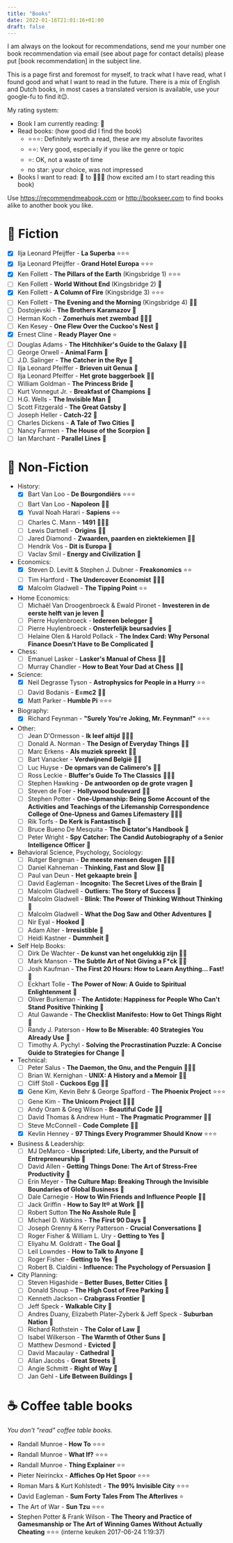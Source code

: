 ```yaml
---
title: "Books"
date: 2022-01-16T21:01:16+01:00
draft: false
---
```


I am always on the lookout for recommendations, send me your number one book recommendation via email (see about page for contact details) please put [book recommendation] in the subject line.

This is a page first and foremost for myself, to track what I have read, what I found good and what I want to read in the future. There is a mix of English and Dutch books, in most cases a translated version is available, use your google-fu to find it😉.

My rating system:

- Book I am currently reading: 🦉
- Read books: (how good did I find the book)
  - ⭐⭐⭐: Definitely worth a read, these are my absolute favorites
  - ⭐⭐: Very good, especially if you like the genre or topic
  - ⭐: OK, not a waste of time
  - no star: your choice, was not impressed
- Books I want to read: 📖 to 📖📖📖 (how excited am I to start reading this book)

Use https://recommendmeabook.com or http://bookseer.com to find books alike to another book you like.

# 🐉 Fiction

- [x] Ilja Leonard Pfeijffer - **La Superba** ⭐⭐⭐
- [x] Ilja Leonard Pfeijffer - **Grand Hotel Europa** ⭐⭐⭐
- [x] Ken Follett - **The Pillars of the Earth** (Kingsbridge 1) ⭐⭐⭐
- [ ] Ken Follett - **World Without End** (Kingsbridge 2) 🦉
- [x] Ken Follett - **A Column of Fire** (Kingsbridge 3) ⭐⭐⭐
- [ ] Ken Follett - **The Evening and the Morning** (Kingsbridge 4) 📖📖
- [ ] Dostojevski - **The Brothers Karamazov** 📖
- [ ] Herman Koch - **Zomerhuis met zwembad** 📖📖📖
- [ ] Ken Kesey - **One Flew Over the Cuckoo's Nest** 📖
- [x] Ernest Cline - **Ready Player One** ⭐
- [ ] Douglas Adams - **The Hitchhiker's Guide to the Galaxy** 📖📖
- [ ] George Orwell - **Animal Farm** 📖
- [ ] J.D. Salinger - **The Catcher in the Rye** 📖
- [ ] Ilja Leonard Pfeiffer - **Brieven uit Genua** 🦉
- [ ] Ilja Leonard Pfeiffer - **Het grote baggerboek** 📖📖
- [ ] William Goldman - **The Princess Bride** 📖
- [ ] Kurt Vonnegut Jr. - **Breakfast of Champions** 📖
- [ ] H.G. Wells - **The Invisible Man** 📖
- [ ] Scott Fitzgerald - **The Great Gatsby** 📖
- [ ] Joseph Heller - **Catch-22** 📖
- [ ] Charles Dickens - **A Tale of Two Cities** 📖
- [ ] Nancy Farmen - **The House of the Scorpion** 📖
- [ ] Ian Marchant - **Parallel Lines** 📖

# 📜 Non-Fiction

- History:
  - [x] Bart Van Loo - **De Bourgondiërs** ⭐⭐⭐
  - [ ] Bart Van Loo - **Napoleon** 📖📖
  - [x] Yuval Noah Harari - **Sapiens** ⭐⭐
  - [ ] Charles C. Mann - **1491** 📖📖📖
  - [ ] Lewis Dartnell - **Origins** 📖📖
  - [ ] Jared Diamond - **Zwaarden, paarden en ziektekiemen** 📖📖
  - [ ] Hendrik Vos - **Dit is Europa** 📖
  - [ ] Vaclav Smil - **Energy and Civilization** 📖
- Economics:
  - [x] Steven D. Levitt & Stephen J. Dubner - **Freakonomics** ⭐⭐
  - [ ] Tim Hartford - **The Undercover Economist** 📖📖📖
  - [x] Malcolm Gladwell - **The Tipping Point** ⭐⭐
- Home Economics:
  - [ ] Michaël Van Droogenbroeck & Ewald Pironet - **Investeren in de eerste helft van je leven** 📖
  - [ ] Pierre Huylenbroeck - **Iedereen belegger** 📖
  - [ ] Pierre Huylenbroeck - **Onsterfelijk beursadvies** 📖
  - [ ] Helaine Olen & Harold Pollack - **The Index Card: Why Personal Finance Doesn’t Have to Be Complicated** 📖
- Chess:
  - [ ] Emanuel Lasker - **Lasker's Manual of Chess** 📖📖
  - [ ] Murray Chandler - **How to Beat Your Dad at Chess** 📖📖
- Science:
  - [x] Neil Degrasse Tyson - **Astrophysics for People in a Hurry** ⭐⭐
  - [ ] David Bodanis - **E=mc2** 📖📖
  - [x] Matt Parker - **Humble Pi** ⭐⭐⭐
- Biography:
  - [x] Richard Feynman - **"Surely You're Joking, Mr. Feynman!"** ⭐⭐⭐
- Other:
  - [ ] Jean D'Ormesson - **Ik leef altijd** 📖📖📖
  - [ ] Donald A. Norman - **The Design of Everyday Things** 📖📖
  - [ ] Marc Erkens - **Als muziek spreekt** 📖📖
  - [ ] Bart Vanacker - **Verdwijnend België** 📖📖
  - [ ] Luc Huyse - **De opmars van de Calimero's** 📖📖
  - [ ] Ross Leckie - **Bluffer's Guide To The Classics** 📖📖📖
  - [ ] Stephen Hawking - **De antwoorden op de grote vragen** 📖
  - [ ] Steven de Foer - **Hollywood boulevard** 📖📖
  - [ ] Stephen Potter - **One-Upmanship: Being Some Account of the Activities and Teachings of the Lifemanship Correspondence College of One-Upness and Games Lifemastery** 📖📖📖
  - [ ] Rik Torfs - **De Kerk is Fantastisch** 📖
  - [ ] Bruce Bueno De Mesquita - **The Dictator's Handbook** 📖
  - [ ] Peter Wright - **Spy Catcher: The Candid Autobiography of a Senior Intelligence Officer** 📖
- Behavioral Science, Psychology, Sociology:
  - [ ] Rutger Bergman - **De meeste mensen deugen** 📖📖📖
  - [ ] Daniel Kahneman - **Thinking, Fast and Slow** 📖📖
  - [ ] Paul van Deun - **Het gekaapte brein** 📖
  - [ ] David Eagleman - **Incognito: The Secret Lives of the Brain** 📖
  - [ ] Malcolm Gladwell - **Outliers: The Story of Success** 📖
  - [ ] Malcolm Gladwell - **Blink: The Power of Thinking Without Thinking** 📖
  - [ ] Malcolm Gladwell - **What the Dog Saw and Other Adventures** 📖
  - [ ] Nir Eyal - **Hooked** 📖
  - [ ] Adam Alter - **Irresistible** 📖
  - [ ] Heidi Kastner - **Dummheit** 📖
- Self Help Books:
  - [ ] Dirk De Wachter - **De kunst van het ongelukkig zijn** 📖📖
  - [ ] Mark Manson - **The Subtle Art of Not Giving a F\*ck** 📖📖
  - [ ] Josh Kaufman - **The First 20 Hours: How to Learn Anything... Fast!** 📖
  - [ ] Eckhart Tolle - **The Power of Now: A Guide to Spiritual Enlightenment** 📖
  - [ ] Oliver Burkeman - **The Antidote: Happiness for People Who Can't Stand Positive Thinking** 📖
  - [ ] Atul Gawande - **The Checklist Manifesto: How to Get Things Right** 📖
  - [ ] Randy J. Paterson - **How to Be Miserable: 40 Strategies You Already Use** 📖
  - [ ] Timothy A. Pychyl - **Solving the Procrastination Puzzle: A Concise Guide to Strategies for Change** 📖
- Technical:
  - [ ] Peter Salus - **The Daemon, the Gnu, and the Penguin** 📖📖📖
  - [ ] Brian W. Kernighan - **UNIX: A History and a Memoir** 📖📖
  - [ ] Cliff Stoll - **Cuckoos Egg** 📖📖
  - [x] Gene Kim, Kevin Behr & George Spafford - **The Phoenix Project** ⭐⭐⭐
  - [ ] Gene Kim - **The Unicorn Project** 📖📖📖
  - [ ] Andy Oram & Greg Wilson - **Beautiful Code** 📖📖
  - [ ] David Thomas & Andrew Hunt - **The Pragmatic Programmer** 📖📖
  - [ ] Steve McConnell - **Code Complete** 📖📖
  - [x] Kevlin Henney - **97 Things Every Programmer Should Know** ⭐⭐⭐
- Business & Leadership:
  - [ ] MJ DeMarco - **Unscripted: Life, Liberty, and the Pursuit of Entrepreneurship** 📖
  - [ ] David Allen - **Getting Things Done: The Art of Stress-Free Productivity** 📖
  - [ ] Erin Meyer - **The Culture Map: Breaking Through the Invisible Boundaries of Global Business** 📖
  - [ ] Dale Carnegie - **How to Win Friends and Influence People** 📖📖
  - [ ] Jack Griffin - **How to Say It® at Work** 📖📖
  - [ ] Robert Sutton **The No Asshole Rule** 📖
  - [ ] Michael D. Watkins - **The First 90 Days** 📖
  - [ ] Joseph Grenny & Kerry Patterson - **Crucial Conversations** 📖
  - [ ] Roger Fisher & William L. Ury - **Getting to Yes** 📖
  - [ ] Eliyahu M. Goldratt - **The Goal** 📖
  - [ ] Leil Lowndes - **How to Talk to Anyone** 📖
  - [ ] Roger Fisher - **Getting to Yes** 📖
  - [ ] Robert B. Cialdini - **Influence: The Psychology of Persuasion** 📖
- City Planning:
  - [ ] Steven Higashide – **Better Buses, Better Cities** 📖
  - [ ] Donald Shoup – **The High Cost of Free Parking** 📖
  - [ ] Kenneth Jackson – **Crabgrass Frontier** 📖
  - [ ] Jeff Speck - **Walkable City** 📖
  - [ ] Andres Duany, Elizabeth Plater-Zyberk & Jeff Speck - **Suburban Nation** 📖
  - [ ] Richard Rothstein - **The Color of Law** 📖
  - [ ] Isabel Wilkerson - **The Warmth of Other Suns** 📖
  - [ ] Matthew Desmond - **Evicted** 📖
  - [ ] David Macaulay - **Cathedral** 📖
  - [ ] Allan Jacobs - **Great Streets** 📖
  - [ ] Angie Schmitt - **Right of Way** 📖
  - [ ] Jan Gehl - **Life Between Buildings** 📖

# ☕ Coffee table books

_You don't "read" coffee table books._

- Randall Munroe - **How To** ⭐⭐⭐
- Randall Munroe - **What If?** ⭐⭐⭐
- Randall Munroe - **Thing Explainer** ⭐⭐
- Pieter Neirinckx - **Affiches Op Het Spoor** ⭐⭐⭐
- Roman Mars & Kurt Kohlstedt - **The 99% Invisible City** ⭐⭐⭐
- David Eagleman - **Sum Forty Tales From The Afterlives** ⭐
- The Art of War - **Sun Tzu** ⭐⭐⭐
- Stephen Potter & Frank Wilson - **The Theory and Practice of Gamesmanship or The Art of Winning Games Without Actually Cheating** ⭐⭐⭐ (interne keuken 2017-06-24 1:19:37)
